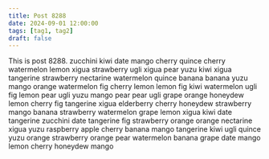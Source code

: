 ```yaml
---
title: Post 8288
date: 2024-09-01 12:00:00
tags: [tag1, tag2]
draft: false
---
```

This is post 8288.
zucchini
kiwi
date
mango
cherry
quince
cherry
watermelon
lemon
xigua
strawberry
ugli
xigua
pear
yuzu
kiwi
xigua
tangerine
strawberry
nectarine
watermelon
quince
banana
banana
yuzu
mango
orange
watermelon
fig
cherry
lemon
lemon
fig
kiwi
watermelon
ugli
fig
lemon
pear
ugli
yuzu
mango
pear
pear
ugli
grape
orange
honeydew
lemon
cherry
fig
tangerine
xigua
elderberry
cherry
honeydew
strawberry
mango
banana
strawberry
watermelon
grape
lemon
xigua
kiwi
date
tangerine
zucchini
date
tangerine
fig
strawberry
orange
orange
nectarine
xigua
yuzu
raspberry
apple
cherry
banana
mango
tangerine
kiwi
ugli
quince
yuzu
orange
strawberry
orange
pear
watermelon
banana
grape
date
mango
lemon
cherry
honeydew
mango
